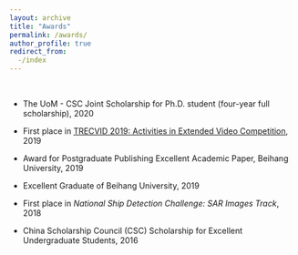```yaml
---
layout: archive
title: "Awards"
permalink: /awards/
author_profile: true
redirect_from:
  -/index 
---
```

<br>

* The UoM - CSC Joint Scholarship for Ph.D. student (four-year full scholarship), 2020

* First place in   [TRECVID 2019: Activities in Extended Video Competition](https://www-nlpir.nist.gov/projects/tvpubs/tv19.papers/mmvg-Informedia.pdf), 2019 

* Award for Postgraduate Publishing Excellent Academic Paper, Beihang University, 2019

* Excellent Graduate of Beihang University, 2019

* First place in *National Ship Detection Challenge: SAR Images Track*, 2018

* China Scholarship Council (CSC) Scholarship for Excellent Undergraduate Students, 2016


